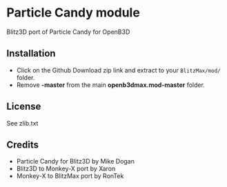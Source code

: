 # Particle Candy module
Blitz3D port of Particle Candy for OpenB3D

## Installation
* Click on the Github Download zip link and extract to your `BlitzMax/mod/` folder.
* Remove **-master** from the main **openb3dmax.mod-master** folder.

## License
See zlib.txt

## Credits
* Particle Candy for Blitz3D by Mike Dogan
* Blitz3D to Monkey-X port by Xaron
* Monkey-X to BlitzMax port by RonTek

